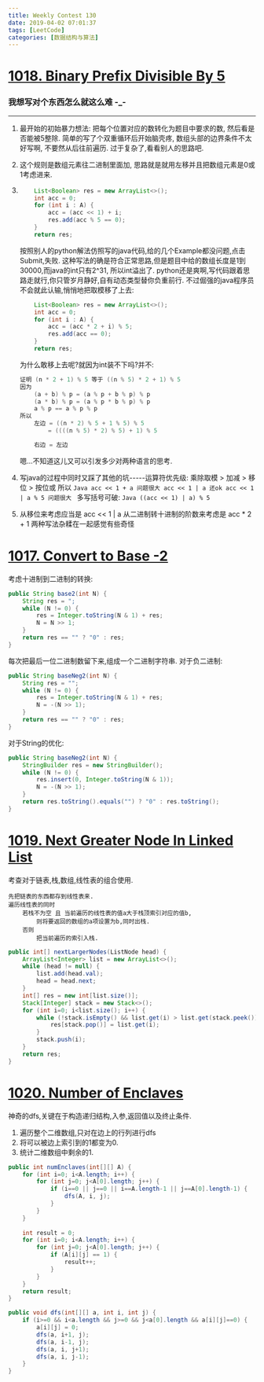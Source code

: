 ```yaml
---
title: Weekly Contest 130
date: 2019-04-02 07:01:37
tags: [LeetCode]
categories: [数据结构与算法]
---
```

# [1018. Binary Prefix Divisible By 5](https://leetcode.com/problems/binary-prefix-divisible-by-5/)

### 我想写对个东西怎么就这么难 -_-
------

1. 最开始的初始暴力想法: 把每个位置对应的数转化为题目中要求的数, 然后看是否能被5整除.
    简单的写了个双重循环后开始脑壳疼, 数组头部的边界条件不太好写啊, 不要然从后往前遍历.
    过于复杂了,看看别人的思路吧.
2. 这个规则是数组元素往二进制里面加, 思路就是就用左移并且把数组元素是0或1考虑进来.
3. 
    ```Java
        List<Boolean> res = new ArrayList<>();
        int acc = 0;
        for (int i : A) {
            acc = (acc << 1) + i;
            res.add(acc % 5 == 0);
        }
        return res;
    ```
    按照别人的python解法仿照写的java代码,给的几个Example都没问题,点击Submit,失败.
    这种写法的确是符合正常思路,但是题目中给的数组长度是1到30000,而java的int只有2^31,
    所以int溢出了.
    python还是爽啊,写代码跟着思路走就行,你只管岁月静好,自有动态类型替你负重前行.
    不过倔强的java程序员不会就此认输,悄悄地把取模移了上去: 
    ```Java
        List<Boolean> res = new ArrayList<>();
        int acc = 0;
        for (int i : A) {
            acc = (acc * 2 + i) % 5;
            res.add(acc == 0);
        }
        return res;
    ```
    为什么敢移上去呢?就因为int装不下吗?并不:

    ```Java
    证明 (n * 2 + 1) % 5 等于 ((n % 5) * 2 + 1) % 5
    因为
        (a + b) % p = (a % p + b % p) % p
        (a * b) % p = (a % p * b % p) % p
        a % p == a % p % p
    所以
        左边 = ((n * 2) % 5 + 1 % 5) % 5
            = ((((n % 5) * 2) % 5) + 1) % 5

        右边 = 左边
    ```

    嗯...不知道这儿又可以引发多少对两种语言的思考.

4. 写java的过程中同时又踩了其他的坑-----运算符优先级:
    乘除取模 > 加减 > 移位 > 按位或
    所以 
        ```Java
        acc << 1 + a 问题很大
        acc << 1 | a 还ok
        acc << 1 | a % 5 问题很大
        ```
    多写括号可破:
        ```Java
        ((acc << 1) | a) % 5
        ```
5. 从移位来考虑应当是 acc << 1 | a
    从二进制转十进制的阶数来考虑是 acc * 2 + 1
    两种写法杂糅在一起感觉有些奇怪

# [1017. Convert to Base -2](https://leetcode.com/contest/weekly-contest-130/problems/convert-to-base-2/)
考虑十进制到二进制的转换:
```java
public String base2(int N) {
    String res = ";
    while (N != 0) {
        res = Integer.toString(N & 1) + res;
        N = N >> 1;
    }
    return res == "" ? "0" : res;
}
```
每次把最后一位二进制数留下来,组成一个二进制字符串.
对于负二进制:
```java
public String baseNeg2(int N) {
    String res = "";
    while (N != 0) {
        res = Integer.toString(N & 1) + res;
        N = -(N >> 1);
    }
    return res == "" ? "0" : res;
}
```
对于String的优化:
```java
public String baseNeg2(int N) {
    StringBuilder res = new StringBuilder();
    while (N != 0) {
        res.insert(0, Integer.toString(N & 1));
        N = -(N >> 1);
    }
    return res.toString().equals("") ? "0" : res.toString();
}
```

# [1019. Next Greater Node In Linked List](https://leetcode.com/contest/weekly-contest-130/problems/next-greater-node-in-linked-list/)
考查对于链表,栈,数组,线性表的组合使用.

```
先把链表的东西都存到线性表来.
遍历线性表的同时
    若栈不为空 且 当前遍历的线性表的值a大于栈顶索引对应的值b,
        则将要返回的数组的a项设置为b,同时出栈.
    否则
        把当前遍历的索引入栈.
```         

```java
public int[] nextLargerNodes(ListNode head) {
    ArrayList<Integer> list = new ArrayList<>();
    while (head != null) {
        list.add(head.val);
        head = head.next;
    }
    int[] res = new int[list.size()];
    Stack[Integer] stack = new Stack<>();
    for (int i=0; i<list.size(); i++) {
        while (!stack.isEmpty() && list.get(i) > list.get(stack.peek())) {
            res[stack.pop()] = list.get(i);
        }
        stack.push(i);
    }
    return res;
}        
```

# [1020. Number of Enclaves](https://leetcode.com/contest/weekly-contest-130/problems/number-of-enclaves/)
神奇的dfs,关键在于构造递归结构,入参,返回值以及终止条件.
1. 遍历整个二维数组,只对在边上的行列进行dfs
2. 将可以被边上索引到的1都变为0.
3. 统计二维数组中剩余的1.
```java
public int numEnclaves(int[][] A) {
    for (int i=0; i<A.length; i++) {
        for (int j=0; j<A[0].length; j++) {
            if (i==0 || j==0 || i==A.length-1 || j==A[0].length-1) {
                dfs(A, i, j);
            }
        }
    }
    
    int result = 0;
    for (int i=0; i<A.length; i++) {
        for (int j=0; j<A[0].length; j++) {
            if (A[i][j] == 1) {
                result++;
            }
        }
    }
    return result;
}

public void dfs(int[][] a, int i, int j) {
    if (i>=0 && i<a.length && j>=0 && j<a[0].length && a[i][j]==0) {
        a[i][j] = 0;
        dfs(a, i+1, j);
        dfs(a, i-1, j);
        dfs(a, i, j+1);
        dfs(a, i, j-1);
    }
}
```